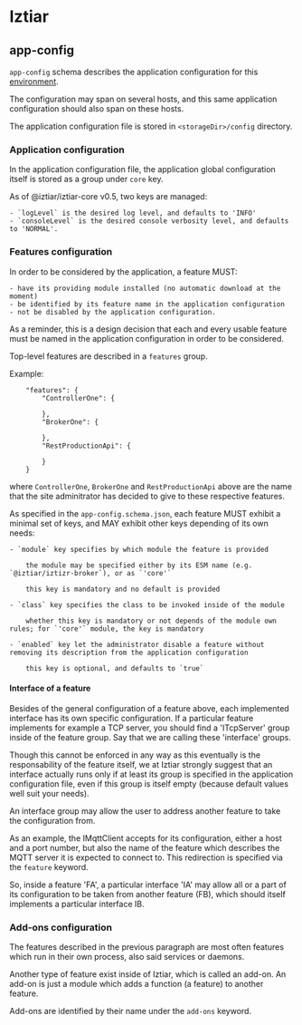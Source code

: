 # Iztiar

## app-config

`app-config` schema describes the application configuration for this [environment](../docs/Taxonomy.md).

The configuration may span on several hosts, and this same application configuration should also span on these hosts.

The application configuration file is stored in `<storageDir>/config` directory.

### Application configuration

In the application configuration file, the application global configuration itself is stored as a group under `core` key.

As of @iztiar/iztiar-core v0.5, two keys are managed:

    - `logLevel` is the desired log level, and defaults to 'INFO'
    - `consoleLevel` is the desired console verbosity level, and defaults to 'NORMAL'.

### Features configuration

In order to be considered by the application, a feature MUST:

    - have its providing module installed (no automatic download at the moment)
    - be identified by its feature name in the application configuration
    - not be disabled by the application configuration.

As a reminder, this is a design decision that each and every usable feature must be named in the application configuration in order to be considered.

Top-level features are described in a `features` group.

Example:

```
    "features": {
        "ControllerOne": {

        },
        "BrokerOne": {

        },
        "RestProductionApi": {

        }
    }
```

where `ControllerOne`, `BrokerOne` and `RestProductionApi` above are the name that the site adminitrator has decided to give to these respective features.

As specified in the `app-config.schema.json`, each feature MUST exhibit a minimal set of keys, and MAY exhibit other keys depending of its own needs:

    - `module` key specifies by which module the feature is provided
    
        the module may be specified either by its ESM name (e.g. `@iztiar/iztizr-broker`), or as `'core'`

        this key is mandatory and no default is provided

    - `class` key specifies the class to be invoked inside of the module

        whether this key is mandatory or not depends of the module own rules; for `'core'` module, the key is mandatory

    - `enabled` key let the administrator disable a feature without removing its description from the application configuration

        this key is optional, and defaults to `true`

#### Interface of a feature

Besides of the general configuration of a feature above, each implemented interface has its own specific configuration. If a particular feature implements for example a TCP server, you should find a 'ITcpServer' group inside of the feature group. Say that we are calling these 'interface' groups.

Though this cannot be enforced in any way as this eventually is the responsability of the feature itself, we at Iztiar strongly suggest that an interface actually runs only if at least its group is specified in the application configuration file, even if this group is itself empty (because default values well suit your needs).

An interface group may allow the user to address another feature to take the configuration from.

As an example, the IMqttClient accepts for its configuration, either a host and a port number, but also the name of the feature which describes the MQTT server it is expected to connect to. This redirection is specified via the `feature` keyword.

So, inside a feature 'FA', a particular interface 'IA' may allow all or a part of its configuration to be taken from another feature (FB), which should itself implements a particular interface IB.

### Add-ons configuration

The features described in the previous paragraph are most often features which run in their own process, also said services or daemons.

Another type of feature exist inside of Iztiar, which is called an add-on. An add-on is just a module which adds a function (a feature) to another feature.

Add-ons are identified by their name under the `add-ons` keyword.
